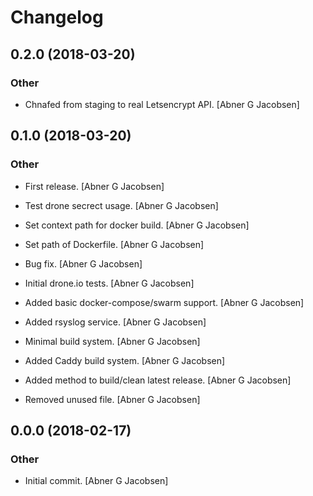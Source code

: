 # Changelog


## 0.2.0 (2018-03-20)

### Other

* Chnafed from staging to real Letsencrypt API. [Abner G Jacobsen]


## 0.1.0 (2018-03-20)

### Other

* First release. [Abner G Jacobsen]

* Test drone secrect usage. [Abner G Jacobsen]

* Set context path for docker build. [Abner G Jacobsen]

* Set path of Dockerfile. [Abner G Jacobsen]

* Bug fix. [Abner G Jacobsen]

* Initial drone.io tests. [Abner G Jacobsen]

* Added basic docker-compose/swarm support. [Abner G Jacobsen]

* Added rsyslog service. [Abner G Jacobsen]

* Minimal build system. [Abner G Jacobsen]

* Added Caddy build system. [Abner G Jacobsen]

* Added method to build/clean latest release. [Abner G Jacobsen]

* Removed unused file. [Abner G Jacobsen]


## 0.0.0 (2018-02-17)

### Other

* Initial commit. [Abner G Jacobsen]


